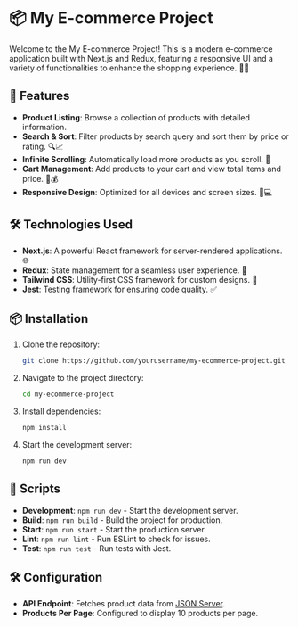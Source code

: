 # 📦 My E-commerce Project

Welcome to the My E-commerce Project! This is a modern e-commerce application built with Next.js and Redux, featuring a responsive UI and a variety of functionalities to enhance the shopping experience. 🛒✨

## 🚀 Features

- **Product Listing**: Browse a collection of products with detailed information.
- **Search & Sort**: Filter products by search query and sort them by price or rating. 🔍📈
- **Infinite Scrolling**: Automatically load more products as you scroll. 📜
- **Cart Management**: Add products to your cart and view total items and price. 🛒💰
- **Responsive Design**: Optimized for all devices and screen sizes. 📱💻

## 🛠️ Technologies Used

- **Next.js**: A powerful React framework for server-rendered applications. 🌐
- **Redux**: State management for a seamless user experience. 🔄
- **Tailwind CSS**: Utility-first CSS framework for custom designs. 🎨
- **Jest**: Testing framework for ensuring code quality. ✅

## 📦 Installation

1. Clone the repository:
   ```bash
   git clone https://github.com/yourusername/my-ecommerce-project.git

2. Navigate to the project directory:
   ```bash
   cd my-ecommerce-project

3. Install dependencies:
   ```bash
   npm install

4. Start the development server:
   ```bash
   npm run dev

## 🚧 Scripts

- **Development**: `npm run dev` - Start the development server.
- **Build**: `npm run build` - Build the project for production.
- **Start**: `npm run start` - Start the production server.
- **Lint**: `npm run lint` - Run ESLint to check for issues.
- **Test**: `npm run test` - Run tests with Jest.

## 🛠️ Configuration

- **API Endpoint**: Fetches product data from [JSON Server](https://my-json-server.typicode.com/hninosanchez/nextjs-ecommerce-challenge-08-19-24/products).
- **Products Per Page**: Configured to display 10 products per page.

